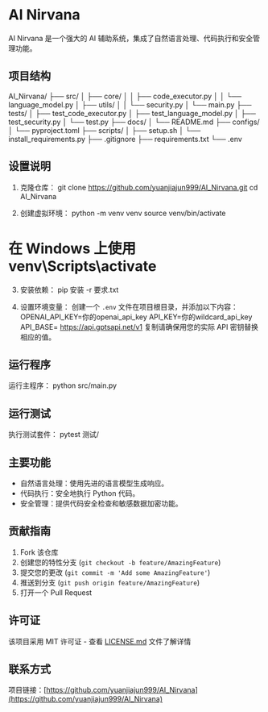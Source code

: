 # AI Nirvana

AI Nirvana 是一个强大的 AI 辅助系统，集成了自然语言处理、代码执行和安全管理功能。

## 项目结构
AI_Nirvana/
├── src/
│   ├── core/
│   │   ├── code_executor.py
│   │   └── language_model.py
│   ├── utils/
│   │   └── security.py
│   └── main.py
├── tests/
│   ├── test_code_executor.py
│   ├── test_language_model.py
│   ├── test_security.py
│   └── test.py
├── docs/
│   └── README.md
├── configs/
│   └── pyproject.toml
├── scripts/
│   ├── setup.sh
│   └── install_requirements.py
├── .gitignore
├── requirements.txt
└── .env

## 设置说明

1. 克隆仓库：
git clone https://github.com/yuanjiajun999/AI_Nirvana.git 
cd AI_Nirvana

2. 创建虚拟环境：
 python -m venv venv source venv/bin/activate
 # 在 Windows 上使用 venv\Scripts\activate

3. 安装依赖：
pip 安装 -r 要求.txt

4. 设置环境变量：
创建一个 `.env` 文件在项目根目录，并添加以下内容：
 OPENAI_API_KEY=你的openai_api_key
 API_KEY=你的wildcard_api_key 
 API_BASE= https://api.gptsapi.net/v1
复制请确保用您的实际 API 密钥替换相应的值。

## 运行程序

运行主程序：
python src/main.py

## 运行测试

执行测试套件：
pytest 测试/

## 主要功能

- 自然语言处理：使用先进的语言模型生成响应。
- 代码执行：安全地执行 Python 代码。
- 安全管理：提供代码安全检查和敏感数据加密功能。

## 贡献指南

1. Fork 该仓库
2. 创建您的特性分支 (`git checkout -b feature/AmazingFeature`)
3. 提交您的更改 (`git commit -m 'Add some AmazingFeature'`)
4. 推送到分支 (`git push origin feature/AmazingFeature`)
5. 打开一个 Pull Request

## 许可证

该项目采用 MIT 许可证 - 查看 [LICENSE.md](LICENSE.md) 文件了解详情

## 联系方式

项目链接：[https://github.com/yuanjiajun999/AI_Nirvana](https://github.com/yuanjiajun999/AI_Nirvana)